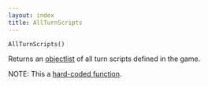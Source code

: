 ```yaml
---
layout: index
title: AllTurnScripts
---
```


    AllTurnScripts()

Returns an [objectlist](../types/objectlist.html) of all turn scripts defined in the game.

NOTE: This a [hard-coded function](hardcoded.html).
